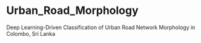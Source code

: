 # Urban_Road_Morphology
Deep Learning-Driven Classification of Urban Road Network Morphology in Colombo, Sri Lanka
